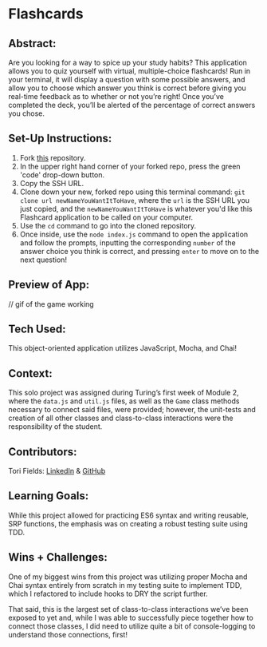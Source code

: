 # Flashcards

## Abstract:
Are you looking for a way to spice up your study habits? This application allows you to quiz yourself with virtual, multiple-choice flashcards! Run in your terminal, it will display a question with some possible answers, and allow you to choose which answer you think is correct before giving you real-time feedback as to whether or not you’re right! Once you’ve completed the deck, you’ll be alerted of the percentage of correct answers you chose.

## Set-Up Instructions:
1. Fork [this](https://github.com/vfields/flashcards-starter) repository.
2. In the upper right hand corner of your forked repo, press the green 'code' drop-down button.
3. Copy the SSH URL.
4. Clone down your new, forked repo using this terminal command: <code>git clone url newNameYouWantItToHave</code>, where the <code>url</code> is the SSH URL you just copied, and the <code>newNameYouWantItToHave</code> is whatever you'd like this Flashcard application to be called on your computer.
5. Use the <code>cd</code> command to go into the cloned repository.
6. Once inside, use the <code>node index.js</code> command to open the application and follow the prompts, inputting the corresponding <code>number</code> of the answer choice you think is correct, and pressing <code>enter</code> to move on to the next question!

## Preview of App:
// gif of the game working

## Tech Used:
This object-oriented application utilizes JavaScript, Mocha, and Chai!

## Context:
This solo project was assigned during Turing’s first week of Module 2, where the <code>data.js</code> and <code>util.js</code> files, as well as the <code>Game</code> class methods necessary to connect said files, were provided; however, the unit-tests and creation of all other classes and class-to-class interactions were the responsibility of the student.

## Contributors:
Tori Fields:
[LinkedIn](https://www.linkedin.com/in/victoria-ashley-fields/) & [GitHub](https://github.com/vfields)

## Learning Goals:
While this project allowed for practicing ES6 syntax and writing reusable, SRP functions, the emphasis was on creating a robust testing suite using TDD.

## Wins + Challenges:

One of my biggest wins from this project was utilizing proper Mocha and Chai syntax entirely from scratch in my testing suite to implement TDD, which I refactored to include hooks to DRY the script further.

That said, this is the largest set of class-to-class interactions we’ve been exposed to yet and, while I was able to successfully piece together how to connect those classes, I did need to utilize quite a bit of console-logging to understand those connections, first!
